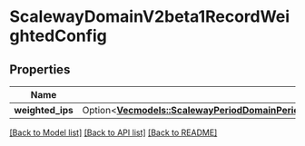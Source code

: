 # ScalewayDomainV2beta1RecordWeightedConfig

## Properties

Name | Type | Description | Notes
------------ | ------------- | ------------- | -------------
**weighted_ips** | Option<[**Vec<models::ScalewayPeriodDomainPeriodV2beta1PeriodRecordPeriodWeightedConfigPeriodWeightedIp>**](scaleway.domain.v2beta1.Record.WeightedConfig.WeightedIP.md)> |  | [optional]

[[Back to Model list]](../README.md#documentation-for-models) [[Back to API list]](../README.md#documentation-for-api-endpoints) [[Back to README]](../README.md)


